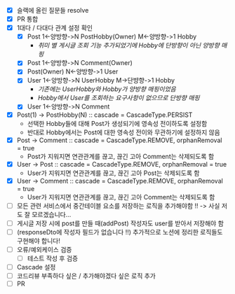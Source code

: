 - [x] 슬랙에 올린 질문들 resolve
- [x] PR 통합
- [x] 1대다 / 다대다 관계 설정 확인
  - [x] Post 1<-양방향->N PostHobby(Owner) M<-양방향->1 Hobby 
    - *취미 별 게시글 조회 기능 추가되었기에 Hobby에 단방향이 아닌 양방향 매핑*
  - [x] Post 1<-양방향->N Comment(Owner)
  - [x] Post(Owner) N<-양방향->1 User
  - [x] User 1<-양방향->N UserHobby M->단뱡향->1 Hobby
    - *기존에는 UserHobby와 Hobby가 양방향 매핑이었음* 
    - *Hobby에서 User를 조회하는 요구사항이 없으므로 단방향 매핑*
  - [x] User 1<-양방향->N Comment
- [x] Post(1) -> PostHobby(N) :: cascade = CascadeType.PERSIST
  - 선택한 Hobby들에 대해 Post가 생성되기에 영속성 전이하도록 설정함
  - 반대로 Hobby에서는 Post에 대한 영속성 전이와 무관하기에 설정하지 않음
- [x] Post -> Comment :: cascade = CascadeType.REMOVE, orphanRemoval = true
  - Post가 지워지면 연관관계를 끊고, 끊긴 고아 Comment는 삭제되도록 함
- [x] User -> Post :: cascade = CascadeType.REMOVE, orphanRemoval = true
  - User가 지워지면 연관관계를 끊고, 끊긴 고아 Post는 삭제되도록 함
- [x] User -> Comment :: cascade = CascadeType.REMOVE, orphanRemoval = true
  - User가 지워지면 연관관계를 끊고, 끊긴 고아 Comment는 삭제되도록 함
- [ ] 모든 관련 서비스에서 중간테이블 요소를 저장하는 로직을 추가해야함 !! -> 사실 저도 잘 모르겠습니다...
- [ ] 게시글 저장 시에 post를 만들 때(addPost) 작성자도 user를 받아서 저장해야 함
- [ ] (responseDto에 작성자 필드가 없습니다 !!)
  추가적으로 노션에 정리한 로직들도 구현해야 합니다!
- [ ] 오류/예외케이스 검증
    - [ ] 테스트 작성 후 검증
- [ ] Cascade 설정
- [ ] 코드리뷰 부족하다 싶은 / 추가해야겠다 싶은 로직 추가
- [ ] PR